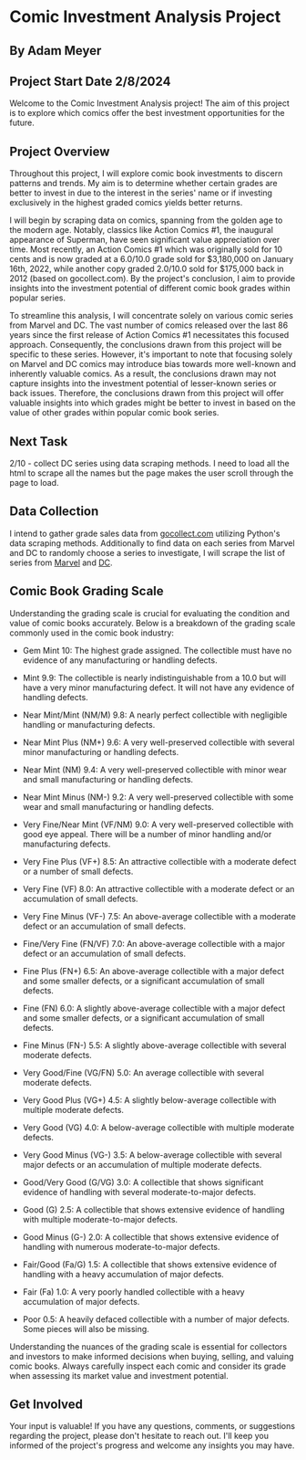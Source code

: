 # Comic Investment Analysis Project

## By Adam Meyer

## Project Start Date 2/8/2024

Welcome to the Comic Investment Analysis project! The aim of this project is to explore which comics offer the best investment opportunities for the future.

## Project Overview

Throughout this project, I will explore comic book investments to discern patterns and trends. My aim is to determine whether certain grades are better to invest in due to the interest in the series' name or if investing exclusively in the highest graded comics yields better returns.

I will begin by scraping data on comics, spanning from the golden age to the modern age. Notably, classics like Action Comics #1, the inaugural appearance of Superman, have seen significant value appreciation over time. Most recently, an Action Comics #1 which was originally sold for 10 cents and is now graded at a 6.0/10.0 grade sold for $3,180,000 on January 16th, 2022, while another copy graded 2.0/10.0 sold for $175,000 back in 2012 (based on gocollect.com). By the project's conclusion, I aim to provide insights into the investment potential of different comic book grades within popular series.

To streamline this analysis, I will concentrate solely on various comic series from Marvel and DC. The vast number of comics released over the last 86 years since the first release of Action Comics #1 necessitates this focused approach. Consequently, the conclusions drawn from this project will be specific to these series. However, it's important to note that focusing solely on Marvel and DC comics may introduce bias towards more well-known and inherently valuable comics. As a result, the conclusions drawn may not capture insights into the investment potential of lesser-known series or back issues. Therefore, the conclusions drawn from this project will offer valuable insights into which grades might be better to invest in based on the value of other grades within popular comic book series.

## Next Task
2/10 - collect DC series using data scraping methods. I need to load all the html to scrape all the names but the page makes the user scroll through the page to load. 

## Data Collection

I intend to gather grade sales data from [gocollect.com](https://www.gocollect.com) utilizing Python's data scraping methods. Additionally to find data on each series from Marvel and DC to randomly choose a series to investigate, I will scrape the list of series from [Marvel](https://www.marvel.com/comics/series) and [DC](https://www.dcuniverseinfinite.com/browse/comics).


## Comic Book Grading Scale

Understanding the grading scale is crucial for evaluating the condition and value of comic books accurately. Below is a breakdown of the grading scale commonly used in the comic book industry:

- Gem Mint 10: The highest grade assigned. The collectible must have no evidence of any manufacturing or handling defects.

- Mint 9.9: The collectible is nearly indistinguishable from a 10.0 but will have a very minor manufacturing defect. It will not have any evidence of handling defects.

- Near Mint/Mint (NM/M) 9.8: A nearly perfect collectible with negligible handling or manufacturing defects.

- Near Mint Plus (NM+) 9.6: A very well-preserved collectible with several minor manufacturing or handling defects.

- Near Mint (NM) 9.4: A very well-preserved collectible with minor wear and small manufacturing or handling defects.

- Near Mint Minus (NM-) 9.2: A very well-preserved collectible with some wear and small manufacturing or handling defects.

- Very Fine/Near Mint (VF/NM) 9.0: A very well-preserved collectible with good eye appeal. There will be a number of minor handling and/or manufacturing defects.

- Very Fine Plus (VF+) 8.5: An attractive collectible with a moderate defect or a number of small defects.

- Very Fine (VF) 8.0: An attractive collectible with a moderate defect or an accumulation of small defects.

- Very Fine Minus (VF-) 7.5: An above-average collectible with a moderate defect or an accumulation of small defects.

- Fine/Very Fine (FN/VF) 7.0: An above-average collectible with a major defect or an accumulation of small defects.

- Fine Plus (FN+) 6.5: An above-average collectible with a major defect and some smaller defects, or a significant accumulation of small defects.

- Fine (FN) 6.0: A slightly above-average collectible with a major defect and some smaller defects, or a significant accumulation of small defects.

- Fine Minus (FN-) 5.5: A slightly above-average collectible with several moderate defects.

- Very Good/Fine (VG/FN) 5.0: An average collectible with several moderate defects.

- Very Good Plus (VG+) 4.5: A slightly below-average collectible with multiple moderate defects.

- Very Good (VG) 4.0: A below-average collectible with multiple moderate defects.

- Very Good Minus (VG-) 3.5: A below-average collectible with several major defects or an accumulation of multiple moderate defects.

- Good/Very Good (G/VG) 3.0: A collectible that shows significant evidence of handling with several moderate-to-major defects.

- Good (G) 2.5: A collectible that shows extensive evidence of handling with multiple moderate-to-major defects.

- Good Minus (G-) 2.0: A collectible that shows extensive evidence of handling with numerous moderate-to-major defects.

- Fair/Good (Fa/G) 1.5: A collectible that shows extensive evidence of handling with a heavy accumulation of major defects.

- Fair (Fa) 1.0: A very poorly handled collectible with a heavy accumulation of major defects.

- Poor 0.5: A heavily defaced collectible with a number of major defects. Some pieces will also be missing.

Understanding the nuances of the grading scale is essential for collectors and investors to make informed decisions when buying, selling, and valuing comic books. Always carefully inspect each comic and consider its grade when assessing its market value and investment potential.

## Get Involved

Your input is valuable! If you have any questions, comments, or suggestions regarding the project, please don't hesitate to reach out. I'll keep you informed of the project's progress and welcome any insights you may have.
